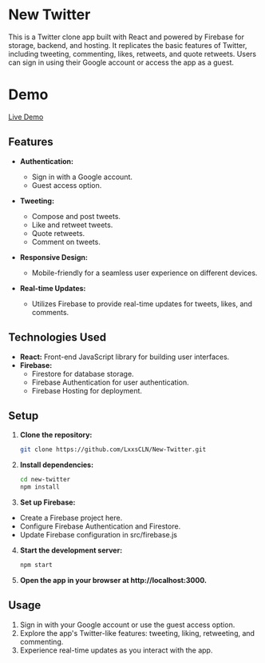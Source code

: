 # New Twitter

This is a Twitter clone app built with React and powered by Firebase for storage, backend, and hosting. It replicates the basic features of Twitter, including tweeting, commenting, likes, retweets, and quote retweets. Users can sign in using their Google account or access the app as a guest.

# Demo

[Live Demo](https://newtwitterlxxs.web.app/)

## Features
 
- **Authentication:**
  - Sign in with a Google account.
  - Guest access option.

- **Tweeting:**
  - Compose and post tweets.
  - Like and retweet tweets.
  - Quote retweets.
  - Comment on tweets.

- **Responsive Design:**
  - Mobile-friendly for a seamless user experience on different devices.

- **Real-time Updates:**
  - Utilizes Firebase to provide real-time updates for tweets, likes, and comments.


## Technologies Used

- **React:** Front-end JavaScript library for building user interfaces.
- **Firebase:**
  - Firestore for database storage.
  - Firebase Authentication for user authentication.
  - Firebase Hosting for deployment.
## Setup

1. **Clone the repository:**

   ```bash
   git clone https://github.com/LxxsCLN/New-Twitter.git

2. **Install dependencies:**
   ```bash
   cd new-twitter
   npm install
3. **Set up Firebase:**
  - Create a Firebase project here.
  - Configure Firebase Authentication and Firestore.
  - Update Firebase configuration in src/firebase.js
4. **Start the development server:**
    ```bash
    npm start
5. **Open the app in your browser at http://localhost:3000.**

## Usage

1. Sign in with your Google account or use the guest access option.
2. Explore the app's Twitter-like features: tweeting, liking, retweeting, and commenting.
3. Experience real-time updates as you interact with the app.
